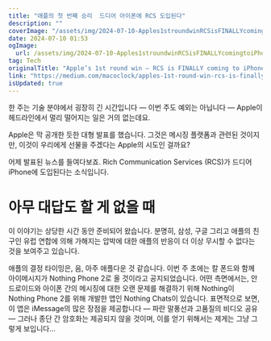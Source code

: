 ```yaml
---
title: "애플의 첫 번째 승리  드디어 아이폰에 RCS 도입된다"
description: ""
coverImage: "/assets/img/2024-07-10-Apples1stroundwinRCSisFINALLYcomingtoiPhone_0.png"
date: 2024-07-10 01:53
ogImage: 
  url: /assets/img/2024-07-10-Apples1stroundwinRCSisFINALLYcomingtoiPhone_0.png
tag: Tech
originalTitle: "Apple’s 1st round win — RCS is FINALLY coming to iPhone"
link: "https://medium.com/macoclock/apples-1st-round-win-rcs-is-finally-coming-to-iphone-0a7804381e12"
isUpdated: true
---
```






한 주는 기술 분야에서 굉장히 긴 시간입니다 — 이번 주도 예외는 아닙니다 — Apple이 헤드라인에서 멀리 떨어지는 일은 거의 없는데요.

Apple은 막 공개한 듯한 대형 발표를 했습니다. 그것은 메시징 플랫폼과 관련된 것이지만, 이것이 우리에게 선물을 주겠다는 Apple의 시도인 걸까요?

어제 발표된 뉴스를 들여다보죠. Rich Communication Services (RCS)가 드디어 iPhone에 도입된다는 소식입니다.

<div class="content-ad"></div>

# 아무 대답도 할 게 없을 때

이 이야기는 상당한 시간 동안 준비되어 왔습니다. 분명히, 삼성, 구글 그리고 애플의 친구인 유럽 연합에 의해 가해지는 압박에 대한 애플의 반응이 더 이상 무시할 수 없다는 것을 보여주고 있습니다.

애플의 결정 타이밍은, 음, 아주 애플다운 것 같습니다. 이번 주 초에는 칼 폰드와 함께 아이메시지가 Nothing Phone 2로 올 것이라고 공지되었습니다. 어떤 측면에서는, 안드로이드와 아이폰 간의 메시징에 대한 오랜 문제를 해결하기 위해 Nothing이 Nothing Phone 2를 위해 개발한 앱인 Nothing Chats이 있습니다. 표면적으로 보면, 이 앱은 iMessage의 많은 장점을 제공합니다 — 파란 말풍선과 고품질의 비디오 공유 — 그러나 종단 간 암호화는 제공되지 않을 것이며, 이를 얻기 위해서는 제게는 그냥 그렇게 보입니다...